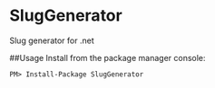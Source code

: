 # SlugGenerator
Slug generator for .net

##Usage
Install from the package manager console:

    PM> Install-Package SlugGenerator
